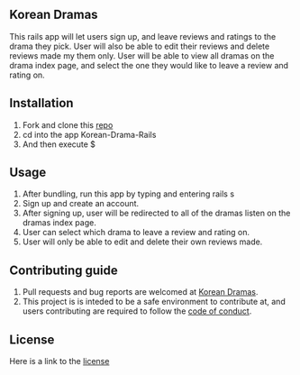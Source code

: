 ## Korean Dramas 
This rails app will let users sign up, and leave reviews and ratings to the drama they pick. User will also be able to edit their reviews and delete reviews made my them only. User will be able to view all dramas on the drama index page, and select the one they would like to leave a review and rating on.

## Installation 
1. Fork and clone this [repo](https://github.com/katiethile/Korean-Drama-Rails)
2. cd into the app Korean-Drama-Rails 
3. And then execute $

## Usage 
1. After bundling, run this app by typing and entering rails s 
2. Sign up and create an account.
3. After signing up, user will be redirected to all of the dramas listen on the dramas index page.
4. User can select which drama to leave a review and rating on.
5. User will only be able to edit and delete their own reviews made. 

## Contributing guide 

1. Pull requests and bug reports are welcomed at [Korean Dramas](https://github.com/katiethile/Korean-Drama-Rails).
2. This project is is inteded to be a safe environment to contribute at, and users contributing are required to follow the [code of conduct](https://www.contributor-covenant.org).

## License 
Here is a link to the [license](https://opensource.org/licenses/MIT)
